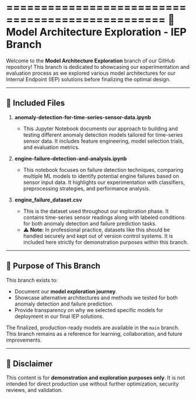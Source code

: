 
=================================================
📂 Model Architecture Exploration - IEP Branch
=================================================

Welcome to the **Model Architecture Exploration** branch of our GitHub repository! 
This branch is dedicated to showcasing our experimentation and evaluation process 
as we explored various model architectures for our Internal Endpoint (IEP) solutions 
before finalizing the optimal design.

-------------------------------------------------
📄 Included Files
-------------------------------------------------

1. **anomaly-detection-for-time-series-sensor-data.ipynb**
   - This Jupyter Notebook documents our approach to building and testing different 
     anomaly detection models tailored for time-series sensor data. It includes 
     feature engineering, model selection trials, and evaluation metrics.

2. **engine-failure-detection-and-analysis.ipynb**
   - This notebook focuses on failure detection techniques, comparing multiple ML models 
     to identify potential engine failures based on sensor input data. It highlights 
     our experimentation with classifiers, preprocessing strategies, and performance analysis.

3. **engine_failure_dataset.csv**
   - This is the dataset used throughout our exploration phase. It contains time-series 
     sensor readings along with labeled conditions for both anomaly detection and failure prediction tasks.
   - ⚠️ **Note:** In professional practice, datasets like this should be handled securely and kept out 
     of version control systems. It is included here strictly for demonstration purposes within this branch.

-------------------------------------------------
🎯 Purpose of This Branch
-------------------------------------------------

This branch exists to:
- Document our **model exploration journey**.
- Showcase alternative architectures and methods we tested for both anomaly detection and failure prediction.
- Provide transparency on why we selected specific models for deployment in our final IEP solutions.

The finalized, production-ready models are available in the `main` branch. 
This branch remains as a reference for learning, collaboration, and future improvements.

-------------------------------------------------
🚨 Disclaimer
-------------------------------------------------

This content is for **demonstration and exploration purposes only**. 
It is not intended for direct production use without further optimization, security reviews, and validation.

